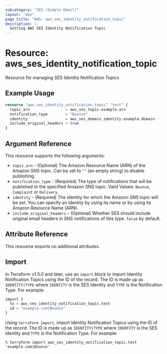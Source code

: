 ```yaml
---
subcategory: "SES (Simple Email)"
layout: "aws"
page_title: "AWS: aws_ses_identity_notification_topic"
description: |-
  Setting AWS SES Identity Notification Topic
---
```


# Resource: aws_ses_identity_notification_topic

Resource for managing SES Identity Notification Topics

## Example Usage

```terraform
resource "aws_ses_identity_notification_topic" "test" {
  topic_arn                = aws_sns_topic.example.arn
  notification_type        = "Bounce"
  identity                 = aws_ses_domain_identity.example.domain
  include_original_headers = true
}
```

## Argument Reference

This resource supports the following arguments:

* `topic_arn` - (Optional) The Amazon Resource Name (ARN) of the Amazon SNS topic. Can be set to `""` (an empty string) to disable publishing.
* `notification_type` - (Required) The type of notifications that will be published to the specified Amazon SNS topic. Valid Values: `Bounce`, `Complaint` or `Delivery`.
* `identity` - (Required) The identity for which the Amazon SNS topic will be set. You can specify an identity by using its name or by using its Amazon Resource Name (ARN).
* `include_original_headers` - (Optional) Whether SES should include original email headers in SNS notifications of this type. `false` by default.

## Attribute Reference

This resource exports no additional attributes.

## Import

In Terraform v1.5.0 and later, use an `import` block to import Identity Notification Topics using the ID of the record. The ID is made up as `IDENTITY|TYPE` where `IDENTITY` is the SES Identity and `TYPE` is the Notification Type. For example:

```terraform
import {
  to = aws_ses_identity_notification_topic.test
  id = "example.com|Bounce"
}
```

Using `terraform import`, import Identity Notification Topics using the ID of the record. The ID is made up as `IDENTITY|TYPE` where `IDENTITY` is the SES Identity and `TYPE` is the Notification Type. For example:

```console
% terraform import aws_ses_identity_notification_topic.test 'example.com|Bounce'
```
